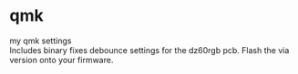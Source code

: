 # qmk
 my qmk settings  
 Includes binary fixes debounce settings for the dz60rgb pcb.
 Flash the via version onto your firmware.
 
